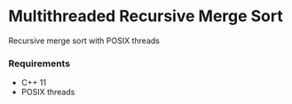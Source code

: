 # Multithreaded Recursive Merge Sort

Recursive merge sort with POSIX threads

### Requirements

* C++ 11  
* POSIX threads

